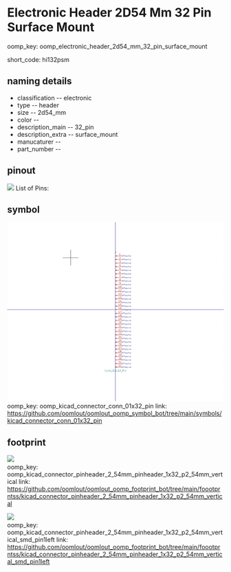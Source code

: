 # Electronic Header 2D54 Mm 32 Pin Surface Mount
oomp_key: oomp_electronic_header_2d54_mm_32_pin_surface_mount  

short_code: hi132psm
## naming details
* classification -- electronic
* type -- header
* size -- 2d54_mm
* color -- 
* description_main -- 32_pin
* description_extra -- surface_mount
* manucaturer -- 
* part_number -- 
## pinout
![](working_pinout_600.png)
List of Pins:

## symbol

![](symbol/0/working/working_600.png)  
oomp_key: oomp_kicad_connector_conn_01x32_pin
link: https://github.com/oomlout/oomlout_oomp_symbol_bot/tree/main/symbols/kicad_connector_conn_01x32_pin


## footprint

![](footprint/0/working/working_600.png)  
oomp_key: oomp_kicad_connector_pinheader_2_54mm_pinheader_1x32_p2_54mm_vertical
link: https://github.com/oomlout/oomlout_oomp_footprint_bot/tree/main/foootprntss/kicad_connector_pinheader_2_54mm_pinheader_1x32_p2_54mm_vertical

![](footprint/0/working/working_600.png)  
oomp_key: oomp_kicad_connector_pinheader_2_54mm_pinheader_1x32_p2_54mm_vertical_smd_pin1left
link: https://github.com/oomlout/oomlout_oomp_footprint_bot/tree/main/foootprntss/kicad_connector_pinheader_2_54mm_pinheader_1x32_p2_54mm_vertical_smd_pin1left
